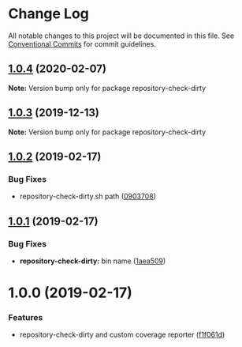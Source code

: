 # Change Log

All notable changes to this project will be documented in this file.
See [Conventional Commits](https://conventionalcommits.org) for commit guidelines.

## [1.0.4](https://github.com/christophehurpeau/pob/compare/repository-check-dirty@1.0.3...repository-check-dirty@1.0.4) (2020-02-07)

**Note:** Version bump only for package repository-check-dirty





## [1.0.3](https://github.com/christophehurpeau/pob/compare/repository-check-dirty@1.0.2...repository-check-dirty@1.0.3) (2019-12-13)

**Note:** Version bump only for package repository-check-dirty





## [1.0.2](https://github.com/christophehurpeau/pob/compare/repository-check-dirty@1.0.1...repository-check-dirty@1.0.2) (2019-02-17)


### Bug Fixes

* repository-check-dirty.sh path ([0903708](https://github.com/christophehurpeau/pob/commit/0903708))





## [1.0.1](https://github.com/christophehurpeau/pob/compare/repository-check-dirty@1.0.0...repository-check-dirty@1.0.1) (2019-02-17)


### Bug Fixes

* **repository-check-dirty:** bin name ([1aea509](https://github.com/christophehurpeau/pob/commit/1aea509))





# 1.0.0 (2019-02-17)


### Features

* repository-check-dirty and custom coverage reporter ([f1f061d](https://github.com/christophehurpeau/pob/commit/f1f061d))
